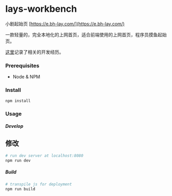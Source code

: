 # lays-workbench
小剧起始页 [https://e.bh-lay.com/](https://e.bh-lay.com/)

一款轻量的，完全本地化的上网首页，适合前端使用的上网首页，程序员摸鱼起始页。

[这里](http://bh-lay.com/blog?tag=%E5%B0%8F%E5%89%A7%E8%B5%B7%E5%A7%8B%E9%A1%B5)记录了相关的开发经历。

### Prerequisites
- Node & NPM

### Install
```sh
npm install
```
### Usage
##### Develop
## 修改
```sh
# run dev server at localhost:8080
npm run dev
```
##### Build
```sh
# transpile js for deployment
npm run build
```
